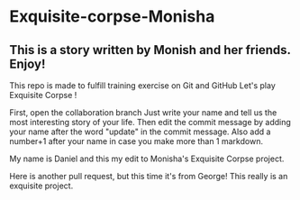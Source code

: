 # Exquisite-corpse-Monisha
## This is a story written by Monish and her friends. Enjoy!


This repo is made to fulfill training exercise on Git and GitHub
Let's play Exquisite Corpse !

First, open the collaboration branch Just write your name and tell us the most interesting story of your life. Then edit the commit message by adding your name after the word "update" in the commit message. Also add a number+1 after your name in case you make more than 1 markdown.

My name is Daniel and this my edit to Monisha's Exquisite Corpse project.

Here is another pull request, but this time it's from George! This really is an exquisite project.

